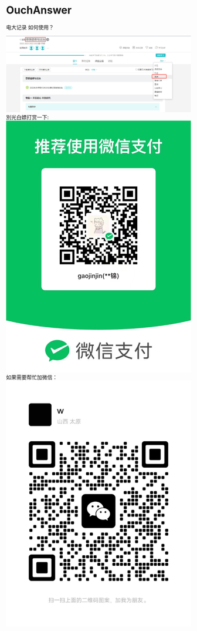 # OuchAnswer
电大记录
如何使用？

![image](https://github.com/gaojinjin/OuchAnswer/blob/main/otherInfo/howUse.png)
別光白嫖打赏一下:
![image](https://github.com/gaojinjin/OuchAnswer/blob/main/otherInfo/GetMoney.jpg)
如果需要帮忙加微信：
![image](https://github.com/gaojinjin/OuchAnswer/blob/main/otherInfo/Add.jpg)
